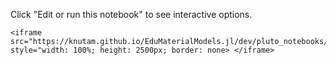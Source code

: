 Click "Edit or run this notebook" to see interactive options.

```@raw html
<iframe src="https://knutam.github.io/EduMaterialModels.jl/dev/pluto_notebooks/viscoelasticity.html" style="width: 100%; height: 2500px; border: none> </iframe> 
```